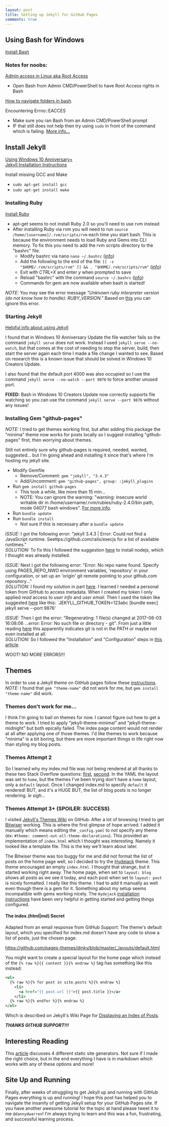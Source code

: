 ```yaml
---
layout: post
title: Setting up Jekyll for GitHub Pages
comments: true
---
```


## Using Bash for Windows
[Install Bash](https://msdn.microsoft.com/en-us/commandline/wsl/install_guide)

### Notes for noobs:
[Admin access in Linux aka Root Access](https://msdn.microsoft.com/en-us/commandline/wsl/user_support#permissions)
- Open Bash from Admin CMD/PowerShell to have Root Access rights in Bash

[How to navigate folders in bash](https://askubuntu.com/questions/831361/windows-ubuntu-bash-change-directory).

Encountering Errno::EACCES
- Make sure you ran Bash from an Admin CMD/PowerShell prompt
- IF that still does not help then try using `sudo` in front of the command which is failing. [More info...](https://stackoverflow.com/questions/11496591/ruby-gem-permission-denied-var-lib-gems-using-ubuntu)

## Install Jekyll
[Using Windows 10 Anniversary+](https://jekyllrb.com/docs/windows/)  
[Jekyll Installation Instructions](https://jekyllrb.com/docs/installation/)

Install missing GCC and Make
- `sudo apt-get install gcc`
- `sudo apt-get install make`

### Installing Ruby

[Install Ruby](https://stackoverflow.com/a/18541768/1558446)
- apt-get seems to not install Ruby 2.0 so you'll need to use rvm instead
- After installing Ruby via rvm you will need to run `source /home/[username]/.rvm/scripts/rvm` each time you start bash. This is because the environment needs to load Ruby and Gems into CLI memory. To fix this you need to add the rvm scripts directory to the "bashrc" file.
    - Modify bashrc via nano `nano ~/.bashrc` ([info](https://ubuntuforums.org/showthread.php?t=2158436))
    - Add the following to the end of the file: `[[ -s "$HOME/.rvm/scripts/rvm" ]] && . "$HOME/.rvm/scripts/rvm"` ([info](https://stackoverflow.com/a/4842674/1558446))
    - Exit with _CTRL+X_ and enter _y_ when prompted to save
    - Reload "bashrc" with the command `source ~/.bashrc` ([info](https://stackoverflow.com/a/2518150/1558446))
    - Commands for gem are now available when bash is started!

_NOTE:_ You may see the error message _"Unknown ruby interpreter version (do not know how to handle): RUBY_VERSION."_ Based on [this](https://stackoverflow.com/questions/38765138/how-to-fix-unknown-ruby-interpreter-version-do-not-know-how-to-handle-ruby-v) you can ignore this error.

### Starting Jekyll

[Helpful info about using Jekyll](https://jekyllrb.com/docs/templates/#code-snippet-highlighting)

I found that in Windows 10 Anniversary Update the file watcher fails so the command `jekyll serve` does not work. Instead I used `jekyll serve --no-watch`, but that comes at the cost of needing to stop the server, build, then start the server again each time I made a file change I wanted to see. Based on research this is a known issue that should be solved in Windows 10 Creators Update.

I also found that the default port 4000 was also occupied so I use the command `jekyll serve --no-watch --port 9876` to force another unused port.

**FIXED:** Bash in Windows 10 Creators Update now correctly supports file watching so you can use the command `jekyll serve --port 9876` without any issues!

### Installing Gem "github-pages"
_NOTE:_ I tried to get themes working first, but after adding this package the "minima" theme now works for posts locally so I suggest installing "github-pages" first, then worrying about themes.

Still not entirely sure why github-pages is required, needed, wanted, suggested... but I'm going ahead and installing it since that's where I'm hosting my jekyll site.

- Modify Gemfile
    - Remove/Comment: `gem "jekyll", "3.4.3"`
    - Add/Uncomment: `gem "github-pages", group: :jekyll_plugins`
- Run `gem install github-pages`
    - This took a while, like more than 15 min...
    - NOTE: You can ignore the warning: "warning: insecure world writable dir in /home/username/.rvm/rubies/ruby-2.4.0/bin path, mode 04077 bash windows". [For more info](https://stackoverflow.com/questions/5380671/getting-the-warning-insecure-world-writable-dir-home-chance-in-path-mode-04).
- Run `bundle update`
- Run `bundle install`
    - Not sure if this is necessary after a `bundle update`

_ISSUE:_ I got the following error: "jekyll 3.4.3 | Error:  Could not find a JavaScript runtime. Seettps://github.com/rails/execjs for a list of available runtimes."  
_SOLUTION:_ To fix this I followed the suggestion [here](https://stackoverflow.com/questions/7092107/rails-could-not-find-a-javascript-runtime) to install nodejs, which I thought was already installed.

_ISSUE:_ Next I got the following error: "Error: No repo name found. Specify using PAGES_REPO_NWO environment variables, 'repository' in your configuration, or set up an 'origin' git remote pointing to your github.com repository..."  
_SOLUTION:_ I found my solution in part [here](https://www.hieule.info/programming/fix-errors-github-metadata-ssl-certificate-running-jekyll-serve/). I learned I needed a personal token from GitHub to access metadata. When I created my token I only applied _read_ access to _user info_ and _user email_. Then I used the token like suggested [here](https://github.com/jekyll/github-metadata) like this: `JEKYLL_GITHUB_TOKEN=123abc [bundle exec] jekyll serve --port 9876'

_ISSUE:_ Then I got the error: "Regenerating: 1 file(s) changed at 2017-06-03 16:08:06 ...error: Error: No such file or directory - git". From just a little reading [here](https://github.com/jekyll/github-metadata/issues/57) this apparently indicates git is not in the PATH or maybe not even installed at all.  
_SOLUTION:_ So I followed the "Installation" and "Configuration" steps in [this article](https://help.ubuntu.com/lts/serverguide/git.html).

WOOT! NO MORE ERRORS!!!

## Themes
In order to use a Jekyll theme on GitHub pages follow these [instructions](https://jekyllrb.com/docs/themes/#installing-a-theme).  
_NOTE:_ I found that `gem "theme-name"` did not work for me, but `gem install "theme-name"` did work.

### Themes don't work for me...
I think I'm going to bail on themes for now. I cannot figure out how to get a theme to work. I tried to apply "jekyll-theme-minimal" and "jekyll-theme-midnight" but both epically failed. The index page content would not render at all after applying one of those themes. I'd like themes to work because "minima" is a bit boring, but there are more important things in life right now than styling my blog posts.

### Themes Attempt 2
So I learned why my index.md file was not being rendered at all thanks to these two Stack Overflow questions: [first](https://stackoverflow.com/questions/44325985/github-pages-are-suddenly-blank), [second](https://stackoverflow.com/questions/42966262/change-theme-of-my-github-pages-and-pages-are-empty/42967184#42967184). In the YAML the layout was set to `home`, but the themes I've been trying don't have a `home` layout, only a `default` layout. Once I changed index.md to specify `default` it rendered! BUT, and it's a HUGE BUT, the list of blog posts is no longer rendering. *le sigh...*

### Themes Attempt 3+ (SPOILER: SUCCESS)
I visited [Jekyll's Themes Wiki](https://github.com/jekyll/jekyll/wiki/Themes) on GitHub. After a lot of browsing I tried to get [Bitwiser](http://bitwiser.in/bitwiser/demo.html) working. This is where the first glimpse of hope arrived. I added it manually which means editing the `_config.yaml` to _not_ specify any theme (ex: `#theme: comment-out-all-theme-declarations`). This provided an implementation of `index.html` which I thought was interesting. Namely it looked like a template file. This is the key we'll learn about later.

The Bitwiser theme was too buggy for me and did not format the list of posts on the home page well, so I decided to try the [Hydejack](https://github.com/qwtel/hydejack) theme. This theme encouraged an empty `index.html`. I thought that strange, but it started working right away. The home page, when set to `layout: blog` shows all posts as we see it today, and each post when set to `layout: post` is nicely formatted. I really like this theme. I had to add it manually as well even though there is a gem for it. Something about my setup seems incompatible with gems working nicely. The `Hydejack` [installation instructions](https://qwtel.com/hydejack/docs/6.4.1/installation/#running-locally) have been very helpful in getting started and getting things configured.

#### The index.(html|md) Secret
Adapted from an email response from GitHub Support: The theme's default layout, which you specified for index.md doesn't have any code to show a list of posts, just the chosen page.

https://github.com/pages-themes/dinky/blob/master/_layouts/default.html

You might want to create a special layout for the home page which instead of the `{% raw %}{{ content }}{% endraw %}` tag has something like this instead:

~~~xml
<ul>
  {% raw %}{% for post in site.posts %}{% endraw %}
    <li>
      <a href="{{ post.url }}">{{ post.title }}</a>
    </li>
  {% raw %}{% endfor %}{% endraw %}
</ul>
~~~

Which is described on Jekyll's Wiki Page for [Displaying an Index of Posts](https://jekyllrb.com/docs/posts/#displaying-an-index-of-posts).

_**THANKS GITHUB SUPPORT!!!**_

## Interesting Reading
This [article](
https://www.smashingmagazine.com/2015/11/static-website-generators-jekyll-middleman-roots-hugo-review/) discusses 4 different static site generators. Not sure if I made the right choice, but in the end everything I have is in markdown which works with any of these options and more!

## Site Up and Running
Finally, after weeks of struggling to get Jekyll up and running with GitHub Pages everything is up and running! I hope this post has helped you to navigate the insanity of getting Jekyll setup for your GitHub Pages site. If you have another awesome tutorial for the topic at hand please tweet it to me `@dannydwarren`! I'm always trying to learn and this was a fun, frustrating, and successful learning process.